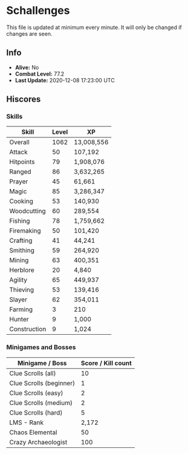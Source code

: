 # Schallenges

This file is updated at minimum every minute. It will only be changed if changes are seen.

## Info

 - **Alive:** No
 - **Combat Level:** 77.2
 - **Last Update:** 2020-12-08 17:23:00 UTC

## Hiscores

### Skills

| Skill | Level | XP |
|--|--|--|
| Overall | 1062 | 13,008,556 |
| Attack | 50 | 107,192 |
| Hitpoints | 79 | 1,908,076 |
| Ranged | 86 | 3,632,265 |
| Prayer | 45 | 61,661 |
| Magic | 85 | 3,286,347 |
| Cooking | 53 | 140,930 |
| Woodcutting | 60 | 289,554 |
| Fishing | 78 | 1,759,662 |
| Firemaking | 50 | 101,420 |
| Crafting | 41 | 44,241 |
| Smithing | 59 | 264,920 |
| Mining | 63 | 400,351 |
| Herblore | 20 | 4,840 |
| Agility | 65 | 449,937 |
| Thieving | 53 | 139,416 |
| Slayer | 62 | 354,011 |
| Farming | 3 | 210 |
| Hunter | 9 | 1,000 |
| Construction | 9 | 1,024 |

### Minigames and Bosses

| Minigame / Boss | Score / Kill count |
|--|--|
| Clue Scrolls (all) | 10 |
| Clue Scrolls (beginner) | 1 |
| Clue Scrolls (easy) | 2 |
| Clue Scrolls (medium) | 2 |
| Clue Scrolls (hard) | 5 |
| LMS - Rank | 2,172 |
| Chaos Elemental | 50 |
| Crazy Archaeologist | 100 |

